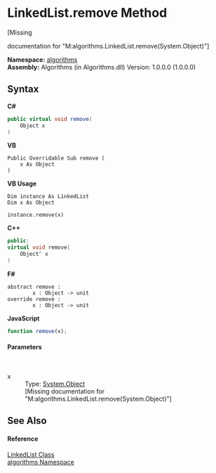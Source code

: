 # LinkedList.remove Method 
 

\[Missing <summary> documentation for "M:algorithms.LinkedList.remove(System.Object)"\]

**Namespace:**&nbsp;<a href="82f88b43-fdc9-bc99-9558-75fce96d448f">algorithms</a><br />**Assembly:**&nbsp;Algorithms (in Algorithms.dll) Version: 1.0.0.0 (1.0.0.0)

## Syntax

**C#**<br />
``` C#
public virtual void remove(
	Object x
)
```

**VB**<br />
``` VB
Public Overridable Sub remove ( 
	x As Object
)
```

**VB Usage**<br />
``` VB Usage
Dim instance As LinkedList
Dim x As Object

instance.remove(x)
```

**C++**<br />
``` C++
public:
virtual void remove(
	Object^ x
)
```

**F#**<br />
``` F#
abstract remove : 
        x : Object -> unit 
override remove : 
        x : Object -> unit 
```

**JavaScript**<br />
``` JavaScript
function remove(x);
```


#### Parameters
&nbsp;<dl><dt>x</dt><dd>Type: <a href="http://msdn2.microsoft.com/en-us/library/e5kfa45b" target="_blank">System.Object</a><br />\[Missing <param name="x"/> documentation for "M:algorithms.LinkedList.remove(System.Object)"\]</dd></dl>

## See Also


#### Reference
<a href="9e9192c3-e9fe-0d0d-6b79-ded6dbd5d22b">LinkedList Class</a><br /><a href="82f88b43-fdc9-bc99-9558-75fce96d448f">algorithms Namespace</a><br />